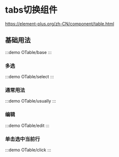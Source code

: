 # tabs切换组件

https://element-plus.org/zh-CN/component/table.html

## 基础用法

:::demo
OTable/base
:::

### 多选

:::demo
OTable/select
:::

### 通常用法

:::demo
OTable/usually
:::

### 编辑

:::demo
OTable/edit
:::

### 单击选中当前行

:::demo
OTable/click
:::
